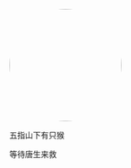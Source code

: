 
<p>
    <!-- <img style="width:200px;height:200px;border-radius:50%" src="https://i.picsum.photos/id/815/500/500.jpg?hmac=BhCNZwcHavnIMD9ZPrT2NgyiHvGA0IOB-epivI7xq68"/> -->
    <!-- <img style="width:200px;height:200px;border-radius:50%" src="./nav2/aaa.jpg"/> -->
    <img style="width:200px;height:200px;border-radius:50%" src="./nav2/aaa.png"/>
</p>
<p>五指山下有只猴</p>
<p>等待唐生来救</p>
